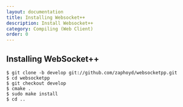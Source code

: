 ```yaml
---
layout: documentation
title: Installing Websocket++
description: Install Websocket++
category: Compiling (Web Client)
order: 0
---
```


## Installing WebSocket++


```
$ git clone -b develop git://github.com/zaphoyd/websocketpp.git
$ cd websocketpp
$ git checkout develop
$ cmake .
$ sudo make install
$ cd ..
```